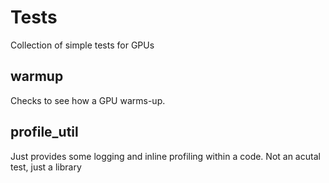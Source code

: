 # Tests
Collection of simple tests for GPUs

## warmup

Checks to see how a GPU warms-up. 

## profile_util

Just provides some logging and inline profiling within a code. Not an acutal test, just a library
